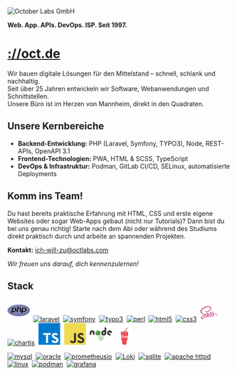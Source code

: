 <img src="https://www.october-labs.de/assets/img/logo_written.svg" width="600" alt="October Labs GmbH">

__Web. App. APIs. DevOps. ISP. Seit 1997.__

# [://oct.de](https://www.october-labs.de)


Wir bauen digitale Lösungen für den Mittelstand – schnell, schlank und nachhaltig.\
Seit über 25 Jahren entwickeln wir Software, Webanwendungen und Schnittstellen.\
Unsere Büro ist im Herzen von Mannheim, direkt in den Quadraten.

## Unsere Kernbereiche
- **Backend-Entwicklung:** PHP (Laravel, Symfony, TYPO3), Node, REST-APIs, OpenAPI 3.1
- **Frontend-Technologien:** PWA, HTML & SCSS, TypeScript
- **DevOps & Infrastruktur:** Podman, GitLab CI/CD, SELinux, automatisierte Deployments

## Komm ins Team!
Du hast bereits praktische Erfahrung mit HTML, CSS und erste eigene Websites oder sogar Web-Apps gebaut (nicht nur Tutorials)? Dann bist du bei uns genau richtig! Starte nach dem Abi oder während des Studiums direkt praktisch durch und arbeite an spannenden Projekten.

**Kontakt:** [ich-will-zu@octlabs.com](mailto:ich-will-zu@octlabs.com)

_Wir freuen uns darauf, dich kennenzulernen!_

## Stack
<a href="https://www.php.net" rel="noreferrer"><img src="https://raw.githubusercontent.com/devicons/devicon/master/icons/php/php-original.svg" alt="php" width="50" height="50"></a>
&nbsp;<a href="https://laravel.com" rel="noreferrer"><img src="https://www.vectorlogo.zone/logos/laravel/laravel-icon.svg"  alt="laravel" width="50" height="50"></a>
&nbsp;<a href="https://symfony.com" rel="noreferrer"><img src="https://www.vectorlogo.zone/logos/symfony/symfony-icon.svg" alt="symfony" width="50" height="50"></a>
&nbsp;<a href="https://typo3.org" rel="noreferrer"><img src="https://www.vectorlogo.zone/logos/typo3/typo3-icon.svg" alt="typo3" width="50" height="50"></a>
&nbsp;<a href="https://www.perl.org" rel="noreferrer"><img src="https://www.vectorlogo.zone/logos/perl/perl-icon.svg" alt="perl" width="50" height="50"></a>
&nbsp;<a href="https://www.w3.org/html" rel="noreferrer"><img src="https://www.vectorlogo.zone/logos/w3_html5/w3_html5-icon.svg" alt="html5" width="50" height="50"></a>
&nbsp;<a href="https://developer.mozilla.org/css" rel="noreferrer"><img src="https://www.vectorlogo.zone/logos/w3_css/w3_css-icon.svg" alt="css3" width="50" height="50"></a>
&nbsp;<a href="https://sass-lang.com" rel="noreferrer"><img src="https://raw.githubusercontent.com/devicons/devicon/master/icons/sass/sass-original.svg" alt="sass" width="40 " height="40"></a>
&nbsp;<a href="https://www.chartjs.org" rel="noreferrer"><img src="https://www.chartjs.org/media/logo-title.svg" alt="chartjs" width="50" height="50"></a>
&nbsp;<a href="https://www.typescriptlang.org" rel="noreferrer"><img src="https://raw.githubusercontent.com/devicons/devicon/master/icons/typescript/typescript-original.svg" alt="typescript" width="50" height="50"></a>
&nbsp;<a href="https://developer.mozilla.org/en-US/docs/Web/JavaScript" rel="noreferrer"><img src="https://raw.githubusercontent.com/devicons/devicon/master/icons/javascript/javascript-original.svg" alt="javascript" width="50" height="50"></a>
&nbsp;<a href="https://nodejs.org" rel="noreferrer"><img src="https://raw.githubusercontent.com/devicons/devicon/master/icons/nodejs/nodejs-original-wordmark.svg" alt="nodejs" width="50" height="50"></a>
&nbsp;<a href="https://gulpjs.com" rel="noreferrer"><img src="https://raw.githubusercontent.com/devicons/devicon/master/icons/gulp/gulp-plain.svg" alt="gulp" width="40 " height="40"></a>

<a href="https://www.mysql.com" rel="noreferrer"><img src="https://www.vectorlogo.zone/logos/mysql/mysql-icon.svg" alt="mysql" width="50" height="50"></a>
&nbsp;<a href="https://www.oracle.com" rel="noreferrer"><img src="https://www.vectorlogo.zone/logos/oracle/oracle-icon.svg" alt="oracle" width="50" height="50"></a>
&nbsp;<a href="https://www.prometheusio.io" rel="noreferrer"><img src="https://www.vectorlogo.zone/logos/prometheusio/prometheusio-icon.svg" alt="prometheusio" width="50" height="50"></a>
&nbsp;<a href="https://grafana.com/oss/loki" rel="noreferrer"><img src="https://grafana.com/static/img/logos/logo-loki.svg" alt="Loki" width="50" height="50"></a>
&nbsp;<a href="https://www.sqlite.org" rel="noreferrer"><img src="https://www.vectorlogo.zone/logos/sqlite/sqlite-icon.svg" alt="sqlite" width="50" height="50"></a>
&nbsp;<a href="https://httpd.apache.org" rel="noreferrer"><img src="https://www.vectorlogo.zone/logos/apache/apache-icon.svg" alt=" apache httpd " width="50" height="50"></a>
&nbsp;<a href="https://www.linux.org" rel="noreferrer"><img src="https://www.vectorlogo.zone/logos/linux/linux-icon.svg" alt="linux" width="50" height="50"></a>
&nbsp;<a href="https://podman.io" rel="noreferrer"><img src="https://www.vectorlogo.zone/logos/podmanio/podmanio-icon.svg" alt="podman" width="50" height="50"></a>
&nbsp;<a href="https://grafana.com" rel="noreferrer"><img src="https://www.vectorlogo.zone/logos/grafana/grafana-icon.svg" alt="grafana" width="50" height="50"></a>


